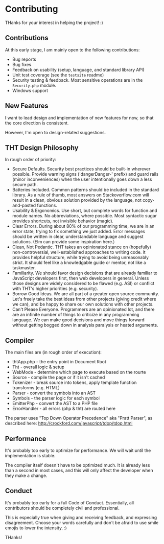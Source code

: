 # Contributing

THanks for your interest in helping the project! :)

## Contributions

At this early stage, I am mainly open to the following contributions:
- Bug reports
- Bug fixes
- Feedback on usability (setup, language, and standard library API)
- Unit test coverage (see the `testsite` readme)
- Security testing & feedback. Most sensitive operations are in the `Security.php` module.
- Windows support

## New Features
I want to lead design and implementation of new features for now, so that the core direction is consistent.

However, I'm open to design-related suggestions.

## THT Design Philosophy

In rough order of priority:

- Secure Defaults. Security best practices should be built-in wherever possible.  Provide warning signs ('dangerDanger-' prefix) and guard rails (minor inconveniences) when the user intentionally goes down a less secure path.
- Batteries Included. Common patterns should be included in the standard library.  As a rule of thumb, most answers on Stackoverflow.com will result in a clean, obvious solution provided by the language, not copy-and-pasted functions.
- Usability & Ergonomics.  Use short, but complete words for function and module names. No abbreviations, where possible.  Most syntactic sugar provides shortcuts, not invisible behavior (magic).
- Clear Errors.  During about 80% of our programming time, we are in an error state, trying to fix something we just added. Error messages should be written in clear, understandable language and suggest solutions. (Elm can provide some inspiration here.)
- Clean, Not Pedantic.  THT takes an opinionated stance on (hopefully) non-controversial, well-established approaches to writing code.  It provides helpful structure, while trying to avoid being unreasonably strict.  It should feel like a knowledgable guide or mentor, not like a taskmaster.
- Familiarity.  We should favor design decisions that are already familiar to JavaScript developers first, then web developers in general.  Unless those designs are widely considered to be flawed (e.g. ASI) or conflict with THT's higher priorities (e.g. security).
- Borrow Good Ideas.  We are all part of a greater open source community.  Let's freely take the best ideas from other projects (giving credit where we can), and be happy to share our own solutions with other projects.
- Can't Please Everyone.  Programmers are an opinionated lot, and there are an infinite number of things to criticize in any programming language.  We can make good decisions and move things forward without getting bogged down in analysis paralysis or heated arguments.


## Compiler

The main files are (in rough order of execution):

- thtApp.php - the entry point in Document Root
- Tht - overall logic & setup
- WebMode - determine which page to execute based on the rourte
- Source - compile the page or if it isn't cached
- Tokenizer - break source into tokens, apply template function transforms (e.g. HTML)
- Parser - convert the symbols into an AST
- Symbols - the parser logic for each symbol
- EmitterPhp - convert the AST to a PHP file
- ErrorHandler - all errors (php & tht) are routed here


The parser uses "Top Down Operator Precedence" aka "Pratt Parser", as described here:
http://crockford.com/javascript/tdop/tdop.html


## Performance
It's probably too early to optimize for performance.  We will wait until the implementation is stable.

The compiler itself doesn't have to be optimized much.  It is already less than a second in most cases, and this will only affect the developer when they make a change.

## Conduct
It's probably too early for a full Code of Conduct.  Essentially, all contributors should be completely civil and professional.

This is especially true when giving and receiving feedback, and expressing disagreement.  Choose your words carefully and don't be afraid to use smile emojis to lower the intensity. :)

THanks!

